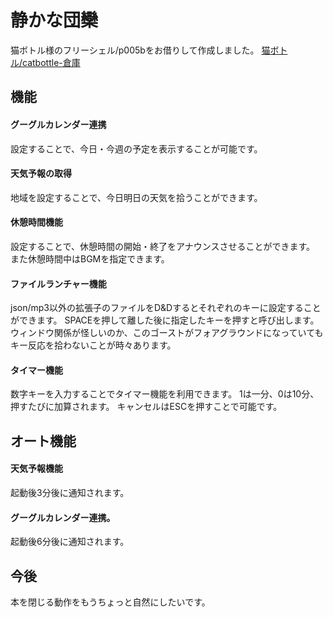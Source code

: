 # 静かな団欒
猫ボトル様のフリーシェル/p005bをお借りして作成しました。
[猫ボトル/catbottle-倉庫](http://catbottle.sakura.ne.jp/souko_fs.html)


## 機能
#### グーグルカレンダー連携
設定することで、今日・今週の予定を表示することが可能です。


#### 天気予報の取得
地域を設定することで、今日明日の天気を拾うことができます。


#### 休憩時間機能
設定することで、休憩時間の開始・終了をアナウンスさせることができます。
また休憩時間中はBGMを指定できます。


#### ファイルランチャー機能
json/mp3以外の拡張子のファイルをD&Dするとそれぞれのキーに設定することができます。
SPACEを押して離した後に指定したキーを押すと呼び出します。
ウィンドウ関係が怪しいのか、このゴーストがフォアグラウンドになっていてもキー反応を拾わないことが時々あります。


#### タイマー機能
数字キーを入力することでタイマー機能を利用できます。
1は一分、0は10分、押すたびに加算されます。
キャンセルはESCを押すことで可能です。


## オート機能
#### 天気予報機能
起動後3分後に通知されます。


#### グーグルカレンダー連携。
起動後6分後に通知されます。


## 今後
本を閉じる動作をもうちょっと自然にしたいです。


















